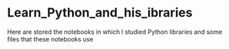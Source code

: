# Learn_Python_and_his_ibraries
Here are stored the notebooks in which I studied Python libraries and some files that these notebooks use
